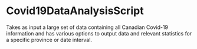 # Covid19DataAnalysisScript
Takes as input a large set of data containing all Canadian Covid-19 information and has various options to output data and relevant statistics for a specific province or date interval. 
